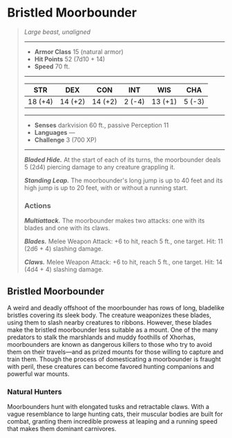 # Bristled Moorbounder
>*Large beast, unaligned*
>___
>- **Armor Class** 15 (natural armor)
>- **Hit Points** 52 (7d10 + 14)
>- **Speed** 70 ft.
>___
>|STR|DEX|CON|INT|WIS|CHA|
>|:---:|:---:|:---:|:---:|:---:|:---:|
>|18 (+4)|14 (+2)|14 (+2)|2 (-4)|13 (+1)|5 (-3)|
>___
>- **Senses** darkvision 60 ft., passive Perception 11
>- **Languages** —
>- **Challenge** 3 (700 XP)
>___
>***Bladed Hide.*** At the start of each of its turns, the moorbounder deals 5 (2d4) piercing damage to any creature grappling it.  
>
>***Standing Leap.*** The moorbounder's long jump is up to 40 feet and its high jump is up to 20 feet, with or without a running start.  
>
>### Actions
>***Multiattack.*** The moorbounder makes two attacks: one with its blades and one with its claws.  
>
>***Blades.*** Melee Weapon Attack: +6 to hit, reach 5 ft., one target. Hit: 11 (2d6 + 4) slashing damage.  
>
>***Claws.*** Melee Weapon Attack: +6 to hit, reach 5 ft., one target. Hit: 14 (4d4 + 4) slashing damage.
## Bristled Moorbounder
A weird and deadly offshoot of the moorbounder has rows of long, bladelike bristles covering its sleek body. The creature weaponizes these blades, using them to slash nearby creatures to ribbons. However, these blades make the bristled moorbounder less suitable as a mount.
One of the many predators to stalk the marshlands and muddy foothills of Xhorhas, moorbounders are known as dangerous killers to those who try to avoid them on their travels—and as prized mounts for those willing to capture and train them. Though the process of domesticating a moorbounder is fraught with peril, these creatures can become favored hunting companions and powerful war mounts.
### Natural Hunters
Moorbounders hunt with elongated tusks and retractable claws. With a vague resemblance to large hunting cats, their muscular bodies are built for combat, granting them incredible prowess at leaping and a running speed that makes them dominant carnivores.